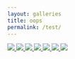 ```yaml
---
layout: galleries
title: oops
permalink: /test/
---
```

 <div class="flexbin flexbin-margin">
            <a href="https://unsplash.com/">
                <img src="https://source.unsplash.com/featured/?man" />
            </a>
            <a href="https://unsplash.com/">
                <img src="https://source.unsplash.com/featured/?woman" />
            </a>
            <a href="https://unsplash.com/">
                <img src="https://source.unsplash.com/featured/?design" />
            </a>
            <a href="https://unsplash.com/">
                <img src="https://source.unsplash.com/featured/?sky" />
            </a>
            <a href="https://unsplash.com/">
                <img src="https://source.unsplash.com/featured/?tree" />
            </a>
            <a href="https://unsplash.com/">
                <img src="https://source.unsplash.com/featured/?cat" />
            </a>
            <a href="https://unsplash.com/">
                <img src="https://source.unsplash.com/featured/?dog" />
            </a>
        </div>       

